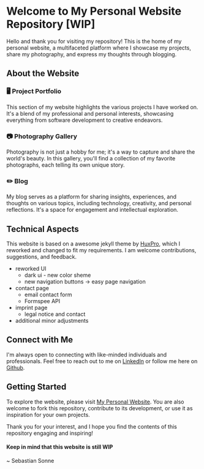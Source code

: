 # Welcome to My Personal Website Repository [WIP]

Hello and thank you for visiting my repository! This is the home of my personal website, a multifaceted platform where I showcase my projects, share my photography, and express my thoughts through blogging.

## About the Website

### 🖥️ Project Portfolio

This section of my website highlights the various projects I have worked on. It's a blend of my professional and personal interests, showcasing everything from software development to creative endeavors.

### 📷 Photography Gallery

Photography is not just a hobby for me; it's a way to capture and share the world's beauty. In this gallery, you'll find a collection of my favorite photographs, each telling its own unique story.

### ✏️ Blog

My blog serves as a platform for sharing insights, experiences, and thoughts on various topics, including technology, creativity, and personal reflections. It's a space for engagement and intellectual exploration.

## Technical Aspects

This website is based on a awesome jekyll theme by [HuxPro](https://github.com/huxpro/huxpro.github.io), which I reworked and changed to fit my requirements. I am welcome contributions, suggestions, and feedback.

* reworked UI 
    * dark ui - new color sheme
    * new navigation buttons -> easy page navigation
* contact page
    * email contact form
    * Formspee API
* imprint page
    * legal notice and contact
* additional minor adjustments

## Connect with Me

I'm always open to connecting with like-minded individuals and professionals. Feel free to reach out to me on [LinkedIn](https://linkedin.com/in/sebastian-soone) or follow me here on [Github](https://github.com/sebastian-sonne).

## Getting Started

To explore the website, please visit [My Personal Website](https://sebastian-sonne.github.io). You are also welcome to fork this repository, contribute to its development, or use it as inspiration for your own projects.

Thank you for your interest, and I hope you find the contents of this repository engaging and inspiring!

#### Keep in mind that this website is still WIP

~ Sebastian Sonne
